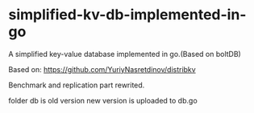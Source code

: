 # simplified-kv-db-implemented-in-go
A simplified key-value database implemented in go.(Based on boltDB)

Based on: https://github.com/YuriyNasretdinov/distribkv

Benchmark and replication part rewrited.

folder db is old version
new version is uploaded to db.go
